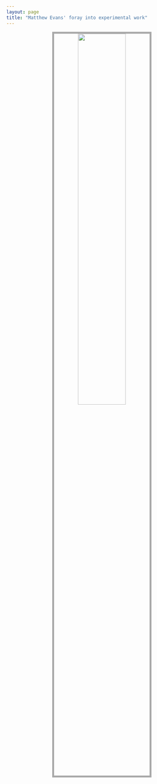 ```yaml
---
layout: page
title: "Matthew Evans' foray into experimental work"
---
```


<p align="center">
    <img src="{{ site.url }}/images/the-best-science.jpg" style="border: 5px solid darkgrey;float: center; width: 50%"/>
</p>
